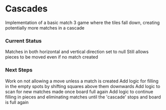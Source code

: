 # Cascades
Implementation of a basic match 3 game where the tiles fall down, creating potentially more matches in a cascade

### Current Status
Matches in both horizontal and vertical direction set to null
Still allows pieces to be moved even if no match created

### Next Steps
Work on not allowing a move unless a match is created
Add logic for filling in the empty spots by shifting squares above them downwards
Add logic to scan for new matches made once board full again
Add logic to continue filling in pieces and eliminating matches until the 'cascade' stops and board is full again
